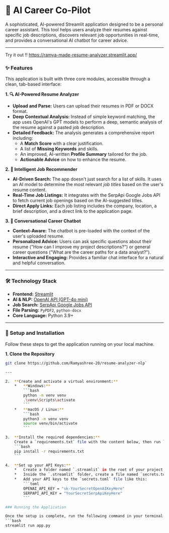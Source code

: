 # 🤖 AI Career Co-Pilot

A sophisticated, AI-powered Streamlit application designed to be a personal career assistant. This tool helps users analyze their resumes against specific job descriptions, discovers relevant job opportunities in real-time, and provides a conversational AI chatbot for career advice.

---

Try it out !!
https://ramya-made-resume-analyzer.streamlit.app/

### ✨ Features

This application is built with three core modules, accessible through a clean, tab-based interface:

**1. 🔍 AI-Powered Resume Analyzer**
*   **Upload and Parse:** Users can upload their resumes in PDF or DOCX format.
*   **Deep Contextual Analysis:** Instead of simple keyword matching, the app uses OpenAI's GPT models to perform a deep, semantic analysis of the resume against a pasted job description.
*   **Detailed Feedback:** The analysis generates a comprehensive report including:
    *   A **Match Score** with a clear justification.
    *   A list of **Missing Keywords** and skills.
    *   An improved, AI-written **Profile Summary** tailored for the job.
    *   **Actionable Advice** on how to enhance the resume.

**2. 👔 Intelligent Job Recommender**
*   **AI-Driven Search:** The app doesn't just search for a list of skills. It uses an AI model to determine the most relevant *job titles* based on the user's resume content.
*   **Real-Time Job Listings:** It integrates with the SerpApi Google Jobs API to fetch current job openings based on the AI-suggested titles.
*   **Direct Apply Links:** Each job listing includes the company, location, a brief description, and a direct link to the application page.

**3. 💬 Conversational Career Chatbot**
*   **Context-Aware:** The chatbot is pre-loaded with the context of the user's uploaded resume.
*   **Personalized Advice:** Users can ask specific questions about their resume ("How can I improve my project descriptions?") or general career questions ("What are the career paths for a data analyst?").
*   **Interactive and Engaging:** Provides a familiar chat interface for a natural and helpful conversation.

---

### 🛠️ Technology Stack

*   **Frontend:** [Streamlit](https://streamlit.io/)
*   **AI & NLP:** [OpenAI API (GPT-4o mini)](https://openai.com/)
*   **Job Search:** [SerpApi Google Jobs API](https://serpapi.com/)
*   **File Parsing:** `PyPDF2`, `python-docx`
*   **Core Language:** Python 3.9+

---

### 🚀 Setup and Installation

Follow these steps to get the application running on your local machine.

**1. Clone the Repository**
```bash
git clone https://github.com/Ramyashree-20/resume-analyzer-nlp` 

---

2.  **Create and activate a virtual environment:**
    *   **Windows:**
        ```bash
        python -m venv venv
        .\venv\Scripts\activate
        ```
    *   **macOS / Linux:**
        ```bash
        python3 -m venv venv
        source venv/bin/activate
        ```

3.  **Install the required dependencies:**
    Create a `requirements.txt` file with the content below, then run `pip install -r requirements.txt`.
    ```bash
    pip install -r requirements.txt
    ```

4.  **Set up your API Keys:**
    *   Create a folder named `.streamlit` in the root of your project directory.
    *   Inside the `.streamlit` folder, create a file named `secrets.toml`.
    *   Add your API keys to the `secrets.toml` file like this:
        ```toml
        OPENAI_API_KEY = "sk-YourSecretOpenAIKeyHere"
        SERPAPI_API_KEY = "YourSecretSerpApiKeyHere"
        ```

### Running the Application

Once the setup is complete, run the following command in your terminal:
```bash
streamlit run app.py
